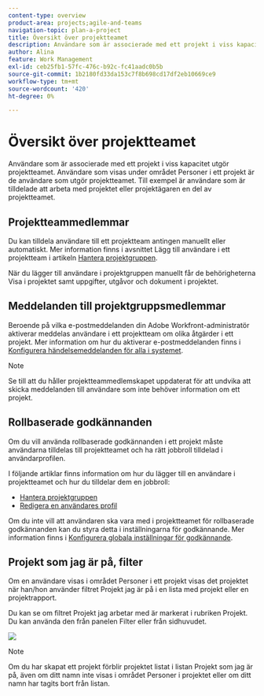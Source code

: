 ```yaml
---
content-type: overview
product-area: projects;agile-and-teams
navigation-topic: plan-a-project
title: Översikt över projektteamet
description: Användare som är associerade med ett projekt i viss kapacitet utgör projektteamet. Användare som visas under området Personer i ett projekt är de användare som utgör projektteamet.
author: Alina
feature: Work Management
exl-id: ceb25fb1-57fc-476c-b92c-fc41aadc0b5b
source-git-commit: 1b2180fd33da153c7f8b698cd17df2eb10669ce9
workflow-type: tm+mt
source-wordcount: '420'
ht-degree: 0%

---
```


# Översikt över projektteamet

Användare som är associerade med ett projekt i viss kapacitet utgör projektteamet. Användare som visas under området Personer i ett projekt är de användare som utgör projektteamet. Till exempel är användare som är tilldelade att arbeta med projektet eller projektägaren en del av projektteamet.

## Projektteammedlemmar

Du kan tilldela användare till ett projektteam antingen manuellt eller automatiskt. Mer information finns i avsnittet Lägg till användare i ett projektteam i artikeln [Hantera projektgruppen](../../../manage-work/projects/planning-a-project/manage-project-team.md).

När du lägger till användare i projektgruppen manuellt får de behörigheterna Visa i projektet samt uppgifter, utgåvor och dokument i projektet.

## Meddelanden till projektgruppsmedlemmar

Beroende på vilka e-postmeddelanden din Adobe Workfront-administratör aktiverar meddelas användare i ett projektteam om olika åtgärder i ett projekt. Mer information om hur du aktiverar e-postmeddelanden finns i [Konfigurera händelsemeddelanden för alla i systemet](../../../administration-and-setup/manage-workfront/emails/configure-event-notifications-for-everyone-in-the-system.md).

>[!NOTE]
>
>Se till att du håller projektteammedlemskapet uppdaterat för att undvika att skicka meddelanden till användare som inte behöver information om ett projekt.

## Rollbaserade godkännanden

Om du vill använda rollbaserade godkännanden i ett projekt måste användarna tilldelas till projektteamet och ha rätt jobbroll tilldelad i användarprofilen.

I följande artiklar finns information om hur du lägger till en användare i projektteamet och hur du tilldelar dem en jobbroll:

* [Hantera projektgruppen](../../../manage-work/projects/planning-a-project/manage-project-team.md)
* [Redigera en användares profil](../../../administration-and-setup/add-users/create-and-manage-users/edit-a-users-profile.md)

Om du inte vill att användaren ska vara med i projektteamet för rollbaserade godkännanden kan du styra detta i inställningarna för godkännande. Mer information finns i [Konfigurera globala inställningar för godkännande](../../../administration-and-setup/customize-workfront/configure-approval-milestone-processes/establish-approval-settings.md).

## Projekt som jag är på, filter

Om en användare visas i området Personer i ett projekt visas det projektet när han/hon använder filtret Projekt jag är på i en lista med projekt eller en projektrapport.

Du kan se om filtret Projekt jag arbetar med är markerat i rubriken Projekt. Du kan använda den från panelen Filter eller från sidhuvudet.

![](assets/nwe-project-list-buttons-350x187.png)

>[!NOTE]
>
>Om du har skapat ett projekt förblir projektet listat i listan Projekt som jag är på, även om ditt namn inte visas i området Personer i projektet eller om ditt namn har tagits bort från listan.
